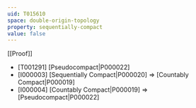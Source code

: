 ```yaml
---
uid: T015610
space: double-origin-topology
property: sequentially-compact
value: false
---
```

[[Proof]]

* [T001291] [Pseudocompact|P000022]
* [I000003] [Sequentially Compact|P000020] => [Countably Compact|P000019]
* [I000004] [Countably Compact|P000019] => [Pseudocompact|P000022]

